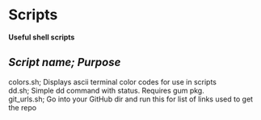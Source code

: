 # Scripts
<strong>Useful shell scripts</strong>

## <em>Script name; Purpose</em><br>
colors.sh; Displays ascii terminal color codes for use in scripts<br>
dd.sh; Simple dd command with status. Requires gum pkg.<br>
git_urls.sh; Go into your GitHub dir and run this for list of links used to get the repo


